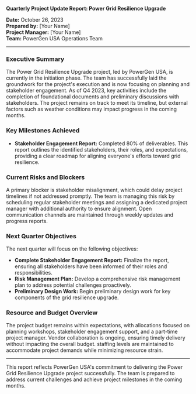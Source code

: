 

**Quarterly Project Update Report: Power Grid Resilience Upgrade**

**Date:** October 26, 2023  
**Prepared by:** [Your Name]  
**Project Manager:** [Your Name]  
**Team:** PowerGen USA Operations Team  

---

### Executive Summary

The Power Grid Resilience Upgrade project, led by PowerGen USA, is currently in the initiation phase. The team has successfully laid the groundwork for the project's execution and is now focusing on planning and stakeholder engagement. As of Q4 2023, key activities include the completion of foundational documents and preliminary discussions with stakeholders. The project remains on track to meet its timeline, but external factors such as weather conditions may impact progress in the coming months.

### Key Milestones Achieved

- **Stakeholder Engagement Report:** Completed 80% of deliverables. This report outlines the identified stakeholders, their roles, and expectations, providing a clear roadmap for aligning everyone's efforts toward grid resilience.

### Current Risks and Blockers

A primary blocker is stakeholder misalignment, which could delay project timelines if not addressed promptly. The team is managing this risk by scheduling regular stakeholder meetings and assigning a dedicated project manager with additional authority to ensure alignment. Open communication channels are maintained through weekly updates and progress reports.

### Next Quarter Objectives

The next quarter will focus on the following objectives:

- **Complete Stakeholder Engagement Report:** Finalize the report, ensuring all stakeholders have been informed of their roles and responsibilities.
- **Risk Management Plan:** Develop a comprehensive risk management plan to address potential challenges proactively.
- **Preliminary Design Work:** Begin preliminary design work for key components of the grid resilience upgrade.

### Resource and Budget Overview

The project budget remains within expectations, with allocations focused on planning workshops, stakeholder engagement support, and a part-time project manager. Vendor collaboration is ongoing, ensuring timely delivery without impacting the overall budget. staffing levels are maintained to accommodate project demands while minimizing resource strain.

---

This report reflects PowerGen USA's commitment to delivering the Power Grid Resilience Upgrade project successfully. The team is prepared to address current challenges and achieve project milestones in the coming months.